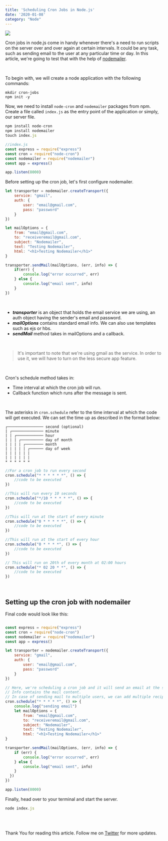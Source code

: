 ```yaml
---
title: 'Scheduling Cron Jobs in Node.js'
date: '2020-01-08'
category: "Node"
---
```

![](https://i.imgur.com/gT85SPn.jpg)


Cron jobs in node.js come in handy whenever there's a need to run scripts on the server over and over again at certain intervals. It could be any task, such as sending email to the user at any particular time or day. In this article, we're going to test that with the help of [nodemailer](https://nodemailer.com/about/).

<br>

To begin with, we will create a node application with the following commands:

```
mkdir cron-jobs
npm init -y
```

Now, we need to install ```node-cron``` and ```nodemailer``` packages from npm. Create a file called ```index.js``` as the entry point of the application or simply, our server file.


```js
npm install node-cron 
npm install nodemailer
touch index.js
```

```js
//index.js
const express = require("express")
const cron = require("node-cron")
const nodemailer = require("nodemailer")
const app = express()

app.listen(8000)
```

Before setting up the cron job, let's first configure nodemailer. 

```js
let transporter = nodemailer.createTransport({
    service: "gmail",
    auth: {
        user: "email@gmail.com",
        pass: "password"
    }
})

let mailOptions = {
    from: "email@gmail.com",
    to: "receiveremail@gmail.com",
    subject: "Nodemailer",
    text: "Testing Nodemailer",
    html: "<h1>Testing Nodemailer</h1>"
}

transporter.sendMail(mailOptions, (err, info) => {
    if(err) {
        console.log("error occurred", err)
    } else {
        console.log("email sent", info)
    }
})
```
<br>

* **_transporter_** is an object that holds the email service we are using, an auth object having the sender's email and password. 
* **_mailOptions_** contains standard email info. We can also use templates such as ejs or hbs.
* **_sendMail_** method takes in mailOptions and a callback. 

<br>

> It's important to note that we're using gmail as the service. In order to use it, we will have to turn on the less secure app feature.

<br>


Cron's schedule method takes in:

* Time interval at which the cron job will run.
* Callback function which runs after the message is sent.

<br>


The asterisks in ```cron.schedule``` refer to the time interval at which the code will get executed. We can set the time up as described in the format below:


```
┌──────────────── second (optional) 
| ┌────────────── minute 
| | ┌──────────── hour 
| | | ┌────────── day of month 
| | | | ┌──────── month 
| | | | | ┌────── day of week
| | | | | | 
| | | | | |
* * * * * *
```



```js
//For a cron job to run every second
cron.schedule("* * * * * *", () => {
    //code to be executed
})

//This will run every 10 seconds
cron.schedule("*/10 * * * * *", () => {
    //code to be executed
})

//This will run at the start of every minute
cron.schedule("0 * * * * *", () => {
    //code to be executed
})

//This will run at the start of every hour
cron.schedule("0 * * * *", () => {
    //code to be executed
})

// This will run on 20th of every month at 02:00 hours
cron.schedule("* 02 20 * *", () => {
    //code to be executed
})
``` 
<br>

## Setting up the cron job with nodemailer

Final code would look like this:



```js

const express = require("express")
const cron = require("node-cron")
const nodemailer = require("nodemailer")
const app = express()

let transporter = nodemailer.createTransport({
    service: "gmail",
    auth: {
        user: "email@gmail.com",
        pass: "password"
    }
})

// Here, we're scheduling a cron job and it will send an email at the start of every minute.
// Info contains the mail content.
// In case of sending mail to multiple users, we can add multiple recipients.
cron.schedule("* * * * *", () => {
    console.log("sending email")
    let mailOptions = {
        from: "email@gmail.com",
        to: "receiveremail@gmail.com",
        subject: "Nodemailer",
        text: "Testing Nodemailer",
        html: "<h1>Testing Nodemailer</h1>"
}

transporter.sendMail(mailOptions, (err, info) => {
    if (err) {
        console.log("error occurred", err)
    } else {
        console.log("email sent", info)
    }
  })
})

app.listen(8000)

```

Finally, head over to your terminal and start the server. 

```js
node index.js
```


<br><br>

Thank You for reading this article. Follow me on [Twitter](https://twitter.com/_himalayan_) for more updates.
















































